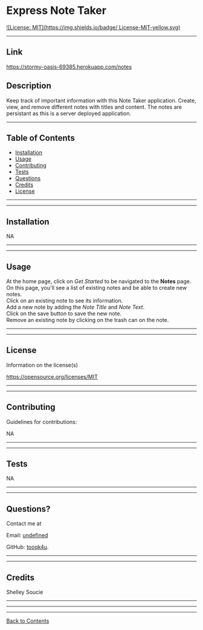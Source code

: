 # Express Note Taker
  [![License: MIT](https://img.shields.io/badge/ License-MIT-yellow.svg)](https://opensource.org/licenses/MIT)

---
## Link
https://stormy-oasis-69385.herokuapp.com/notes


## Description 
  
Keep track of important information with this Note Taker application. Create, view, and remove different notes with titles and content. The notes are persistant as this is a server deployed application. 

---
  
## Table of Contents 

* [Installation](#installation)
* [Usage](#usage)
* [Contributing](#contributing)
* [Tests](#tests)
* [Questions](#questions)
* [Credits](#credits)
* [License](#license)

---
---

## Installation


NA

---
---

## Usage

At the home page, click on *Get Started* to be navigated to the **Notes** page. <br> On this page, you'll see a list of existing notes and be able to create new notes. <br> Click on an existing note to see its information. <br> Add a new note by adding the *Note Title* and *Note Text*. <br> Click on the save button to save the new note. <br> Remove an existing note by clicking on the trash can on the note.

---
---

## License

Information on the license(s)

https://opensource.org/licenses/MIT

---
---

## Contributing

Guidelines for contributions:

NA

---
---

## Tests

NA

---
---

## Questions?

Contact me at

Email: [undefined](mailto:undefined)

GitHub: [tooqk4u](https://github.com/tooqk4u).

 ---
 ---

## Credits 
 
Shelley Soucie

---
---
---
[Back to Contents](#table-of-contents)
